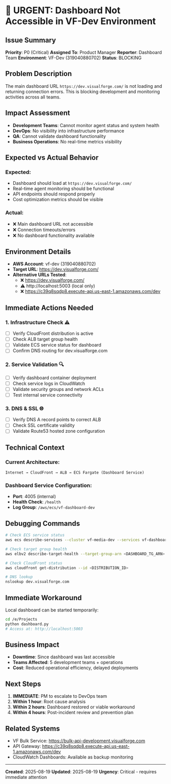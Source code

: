 # 🚨 URGENT: Dashboard Not Accessible in VF-Dev Environment

## Issue Summary
**Priority**: P0 (Critical)
**Assigned To**: Product Manager
**Reporter**: Dashboard Team
**Environment**: VF-Dev (319040880702)
**Status**: BLOCKING

## Problem Description
The main dashboard URL `https://dev.visualforge.com/` is not loading and returning connection errors. This is blocking development and monitoring activities across all teams.

## Impact Assessment
- **Development Teams**: Cannot monitor agent status and system health
- **DevOps**: No visibility into infrastructure performance 
- **QA**: Cannot validate dashboard functionality
- **Business Operations**: No real-time metrics visibility

## Expected vs Actual Behavior

### Expected:
- Dashboard should load at `https://dev.visualforge.com/`
- Real-time agent monitoring should be functional
- API endpoints should respond properly
- Cost optimization metrics should be visible

### Actual:
- ❌ Main dashboard URL not accessible
- ❌ Connection timeouts/errors
- ❌ No dashboard functionality available

## Environment Details
- **AWS Account**: vf-dev (319040880702)
- **Target URL**: https://dev.visualforge.com/
- **Alternative URLs Tested**:
  - ❌ https://dev.visualforge.com/
  - ⚠️ http://localhost:5003 (local only)
  - ❌ https://c39q8sqdp8.execute-api.us-east-1.amazonaws.com/dev

## Immediate Actions Needed

### 1. Infrastructure Check ⚠️
- [ ] Verify CloudFront distribution is active
- [ ] Check ALB target group health
- [ ] Validate ECS service status for dashboard
- [ ] Confirm DNS routing for dev.visualforge.com

### 2. Service Validation 🔍
- [ ] Verify dashboard container deployment
- [ ] Check service logs in CloudWatch
- [ ] Validate security groups and network ACLs
- [ ] Test internal service connectivity

### 3. DNS & SSL 🌐
- [ ] Verify DNS A record points to correct ALB
- [ ] Check SSL certificate validity
- [ ] Validate Route53 hosted zone configuration

## Technical Context

### Current Architecture:
```
Internet → CloudFront → ALB → ECS Fargate (Dashboard Service)
```

### Dashboard Service Configuration:
- **Port**: 4005 (internal)
- **Health Check**: `/health`
- **Log Group**: `/aws/ecs/vf-dashboard-dev`

## Debugging Commands

```bash
# Check ECS service status
aws ecs describe-services --cluster vf-media-dev --services vf-dashboard-service

# Check target group health
aws elbv2 describe-target-health --target-group-arn <DASHBOARD_TG_ARN>

# Check CloudFront status
aws cloudfront get-distribution --id <DISTRIBUTION_ID>

# DNS lookup
nslookup dev.visualforge.com
```

## Immediate Workaround
Local dashboard can be started temporarily:
```bash
cd /e/Projects
python dashboard.py
# Access at: http://localhost:5003
```

## Business Impact
- **Downtime**: Since dashboard was last accessible
- **Teams Affected**: 5 development teams + operations
- **Cost**: Reduced operational efficiency, delayed deployments

## Next Steps
1. **IMMEDIATE**: PM to escalate to DevOps team
2. **Within 1 hour**: Root cause analysis
3. **Within 2 hours**: Dashboard restored or viable workaround
4. **Within 4 hours**: Post-incident review and prevention plan

## Related Systems
- VF Bulk Service: https://bulk-api-development.visualforge.com
- API Gateway: https://c39q8sqdp8.execute-api.us-east-1.amazonaws.com/dev
- CloudWatch Dashboards: Available as backup monitoring

---
**Created**: 2025-08-19
**Updated**: 2025-08-19
**Urgency**: Critical - requires immediate attention
